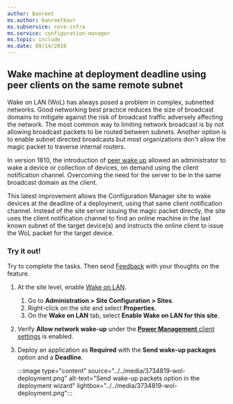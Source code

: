 ```yaml
---
author: Banreet
ms.author: banreetkaur
ms.subservice: core-infra
ms.service: configuration-manager
ms.topic: include
ms.date: 09/14/2010
---
```


## <a name="bkmk_wol"></a> Wake machine at deployment deadline using peer clients on the same remote subnet
<!--3734819-->

Wake on LAN (WoL) has always posed a problem in complex, subnetted networks. Good networking best practice reduces the size of broadcast domains to mitigate against the risk of broadcast traffic adversely affecting the network. The most common way to limiting network broadcast is by not allowing broadcast packets to be routed between subnets. Another option is to enable subnet directed broadcasts but most organizations don't allow the magic packet to traverse internal routers.

In version 1810, the introduction of [peer wake up](../../../../clients/deploy/configure-wake-on-lan.md#bkmk_wol-1810) allowed an administrator to wake a device or collection of devices, on demand using the client notification channel. Overcoming the need for the server to be in the same broadcast domain as the client.

This latest improvement allows the Configuration Manager site to wake devices at the deadline of a deployment, using that same client notification channel. Instead of the site server issuing the magic packet directly, the site uses the client notification channel to find an online machine in the last known subnet of the target device(s) and instructs the online client to issue the WoL packet for the target device.

### Try it out!

Try to complete the tasks. Then send [Feedback](../../technical-preview-2003.md#bkmk_feedback) with your thoughts on the feature.

1. At the site level, enable [Wake on LAN](../../../../clients/deploy/configure-wake-on-lan.md).
   1. Go to **Administration > Site Configuration > Sites**.
   1. Right-click on the site and select **Properties**.
   1. On the **Wake on LAN** tab, select **Enable Wake on LAN for this site**.
1. Verify **Allow network wake-up** under the [**Power Management** client settings](../../../../clients/deploy/about-client-settings.md#power-management) is enabled.
1. Deploy an application as **Required** with the **Send wake-up packages** option and a **Deadline**.

    :::image type="content" source="../../media/3734819-wol-deployment.png" alt-text="Send wake-up packets option in the deployment wizard" lightbox="../../media/3734819-wol-deployment.png":::
